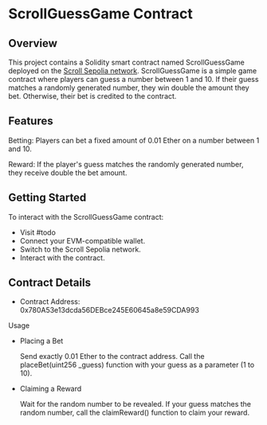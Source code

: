 # ScrollGuessGame Contract
## Overview

This project contains a Solidity smart contract named ScrollGuessGame deployed on the [Scroll Sepolia network](https://sepolia.scrollscan.com//address/0x780A53e13dcda56DEBce245E60645a8e59CDA993#code). ScrollGuessGame is a simple game contract where players can guess a number between 1 and 10. If their guess matches a randomly generated number, they win double the amount they bet. Otherwise, their bet is credited to the contract.

## Features

Betting: Players can bet a fixed amount of 0.01 Ether on a number between 1 and 10.

Reward: If the player's guess matches the randomly generated number, they receive double the bet amount.

## Getting Started

To interact with the ScrollGuessGame contract:
- Visit #todo
- Connect your EVM-compatible wallet.
- Switch to the Scroll Sepolia network.
- Interact with the contract.

## Contract Details

- Contract Address: 0x780A53e13dcda56DEBce245E60645a8e59CDA993


Usage
- Placing a Bet

  Send exactly 0.01 Ether to the contract address.
  Call the placeBet(uint256 _guess) function with your guess as a parameter (1 to 10).

- Claiming a Reward

    Wait for the random number to be revealed.
    If your guess matches the random number, call the claimReward() function to claim your reward.
